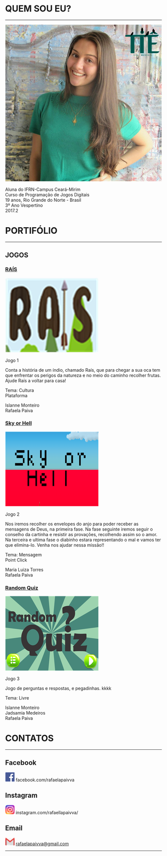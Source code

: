 # QUEM SOU EU?
* * * 

![RAFAELA.png](RAFAELA.png)  

 Aluna do IFRN-Campus Ceará-Mirim  
 Curso de Programação de Jogos Digitais  
 19 anos, Rio Grande do Norte - Brasil  
 3º Ano Vespertino  
 2017.2  

# PORTIFÓLIO  

* * *  
  
## JOGOS

### [RAÍS]()  

[![](RAIS300X240.png)](https://rafaelapaivva.github.io/Rais/index)    

Jogo 1    
  
Conta a história de um índio, chamado Raís, que para chegar a sua oca tem que enfrentar os perigos da natureza e no meio do caminho recolher frutas. Ajude Raís a voltar para casa!    

Tema: Cultura  
Plataforma  

Islanne Monteiro  
Rafaela Paiva  
  


### [Sky or Hell]()

[![](SOH300X240.png)](https://rafaelapaivva.github.io/JogoSkyOrHelll/)   

Jogo 2     
  
Nos iremos recolher os envelopes do anjo para poder receber as mensagens de Deus, na primeira fase. Na fase seguinte iremos seguir o conselho da cartinha e resistir as provações, recolhendo assim so o amor. Na terceira  e ultima fase o diabinho estara representando o mal e vamos ter que elimina-lo. Venha nos ajudar nessa missão!!   

Tema: Mensagem   
Point Click  

Maria Luiza Torres  
Rafaela Paiva   

  

### [Random Quiz]()

[![](RD300X240.png)](https://jadsamiamedeiros.github.io/randomquiz/)    

Jogo 3    
  
Jogo de perguntas e respostas, e pegadinhas. kkkk   
  
Tema: Livre  

Islanne Monteiro  
Jadsamia Medeiros  
Rafaela Paiva  

   

# CONTATOS  

* * *  

## Facebook  
  
[![](FACEBOOK30.png)](https://www.facebook.com/rafaelapaivva)   facebook.com/rafaelapaivva 
 
## Instagram 
  
[![](INSTA30.png)](https://www.instagram.com/rafaellapaivva/)   instagram.com/rafaellapaivva/  
  
## Email  
  
[![](GMAIL30.png)](https://mail.google.com/mail/u/0/#inbox)   rafaelapaivva@gmail.com  
  
* * *   
